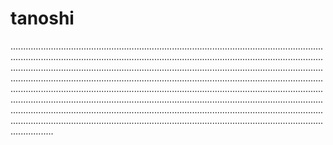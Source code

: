 # tanoshi

.................................................................................................................................................................................................................................................................................................................................................................................................................................................................................................................................................................................................................................................................................................................................................................................................................................................................................................................................................................................................................................................